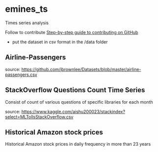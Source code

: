 # emines_ts
Times series analysis

Follow to contribute [Step-by-step guide to contributing on GitHub
](https://www.dataschool.io/how-to-contribute-on-github/)

- put the dataset in csv format in the /data folder

## Airline-Passengers

source: https://github.com/jbrownlee/Datasets/blob/master/airline-passengers.csv

## StackOverflow Questions Count Time Series

Consist of count of various questions of specific libraries for each month

source: https://www.kaggle.com/aishu200023/stackindex?select=MLTollsStackOverflow.csv

## Historical Amazon stock prices

Historical Amazon stock prices in daily frequency in more than 23 years
